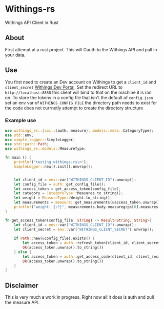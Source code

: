 # Withings-rs
Withings API Client in Rust

## About
First attempt at a rust project. This will Oauth to the Withings API and pull in your data.

## Use
You first need to create an Dev account on Withings to get a `client_id` and `client_secret` [Withings Dev Portal](https://developer.withings.com). Set the redirect URL to `http://localhost:8888` this client will bind to that on the machine it is ran on. To store the tokens in a config file that isn't the default of `config.json` set an env var of `WITHINGS_CONFIG_FILE` the directory path needs to exist for the code does not currnetly attempt to create the directory structure

### Example use

```rust
use withings_rs::{api::{auth, measure}, models::meas::CategoryType};
use std::env;
use simple_logger::SimpleLogger;
use std::path::Path;
use withings_rs::models::MeasureType;

fn main () {
    println!("testing withings-rs\n");
    SimpleLogger::new().init().unwrap();


    let client_id = env::var("WITHINGS_CLIENT_ID").unwrap();
    let config_file = auth::get_config_file();
    let access_token = get_access_token(config_file);
    let category = CategoryType::Measures.to_string();
    let weight = MeasureType::Weight.to_string();
    let measurements = measure::get_measurements(&access_token.unwrap().to_string(), &client_id, &category, &weight, None, None, None, Some("1706108118")).unwrap();
    println!("weight: {:?}", measurements.body.measuregrps[0].measures[0].value);
}

fn get_access_token(config_file: String) -> Result<String, String>{
    let client_id = env::var("WITHINGS_CLIENT_ID").unwrap();
    let client_secret = env::var("WITHINGS_CLIENT_SECRET").unwrap();
    
    if Path::new(&config_file).exists() {
        let access_token = auth::refresh_token(client_id, client_secret);
        Ok(access_token.unwrap().to_string())
    } else {
        let access_token = auth::get_access_code(client_id, client_secret);
        Ok(access_token.unwrap().to_string())
    }
}
```

## Disclaimer
This is very much a work in progress. Right now all it does is auth and pull the measure API.